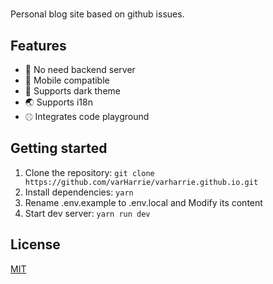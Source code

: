 #

Personal blog site based on github issues.

## Features

- 💪 No need backend server
- 📱 Mobile compatible
- 🌙 Supports dark theme
- 🌏 Supports i18n
- ⚾︎ Integrates code playground

## Getting started

1. Clone the repository: `git clone https://github.com/varHarrie/varharrie.github.io.git`
2. Install dependencies: `yarn`
3. Rename .env.example to .env.local and Modify its content
4. Start dev server: `yarn run dev`

## License

[MIT](./LICENSE)
